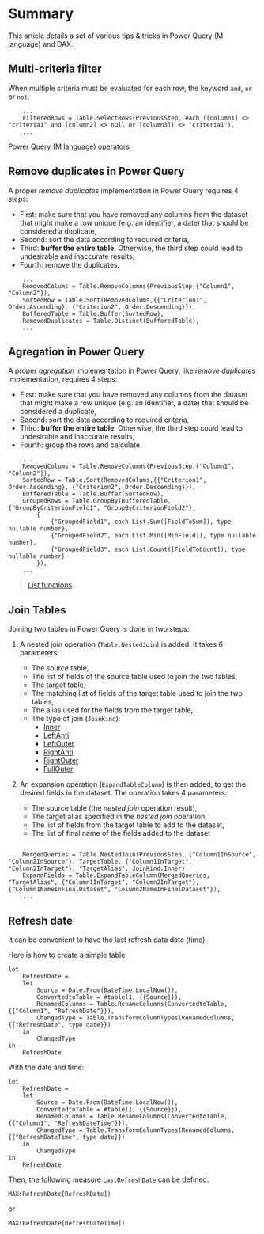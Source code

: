 # Summary

This article details a set of various tips & tricks in Power Query (M language) and DAX.

## Multi-criteria filter

When multiple criteria must be evaluated for each row, the keyword `and`, `or` or `not`.

``` powerquery
    ...
    FilteredRows = Table.SelectRows(PreviousStep, each ([column1] <> "criteria1" and [column2] <> null or [column3]) <> "criteria1"),
    ...
```

[Power Query (M language) operators](https://docs.microsoft.com/en-us/powerquery-m/operators)

## Remove duplicates in Power Query

A proper *remove duplicates* implementation in Power Query requires 4 steps:
- First: make sure that you have removed any columns from the dataset that might make a row unique (e.g. an identifier, a date) that should be considered a duplicate,
- Second: sort the data  according to required criteria,
- Third: **buffer the entire table**. Otherwise, the third step could lead to undesirable and inaccurate results,
- Fourth: remove the duplicates.

``` powerquery
    ...
    RemovedColums = Table.RemoveColumns(PreviousStep,{"Column1", "Column2"}),
    SortedRow = Table.Sort(RemovedColums,{{"Criterion1", Order.Ascending}, {"Criterion2", Order.Descending}}),
    BufferedTable = Table.Buffer(SortedRow),
    RemovedDuplicates = Table.Distinct(BufferedTable),
    ...
```

## Agregation in Power Query

A proper *agregation* implementation in Power Query, like *remove duplicates* implementation, requires 4 steps:
- First: make sure that you have removed any columns from the dataset that might make a row unique (e.g. an identifier, a date) that should be considered a duplicate,
- Second: sort the data  according to required criteria,
- Third: **buffer the entire table**. Otherwise, the third step could lead to undesirable and inaccurate results,
- Fourth: group the rows and calculate.

``` powerquery
    ...
    RemovedColums = Table.RemoveColumns(PreviousStep,{"Column1", "Column2"}),
    SortedRow = Table.Sort(RemovedColums,{{"Criterion1", Order.Ascending}, {"Criterion2", Order.Descending}}),
    BufferedTable = Table.Buffer(SortedRow),
    GroupedRows = Table.GroupBy(BufferedTable, {"GroupByCriterionField1", "GroupByCriterionField2"},
        {
            {"GroupedField1", each List.Sum([FieldToSum]), type nullable number},
            {"GroupedField2", each List.Min([MinField]), type nullable number},
            {"GroupedField3", each List.Count([FieldToCount]), type nullable number}
        }),
    ...
```

> [*List* functions](https://docs.microsoft.com/en-us/powerquery-m/list-functions)

## Join Tables

Joining two tables in Power Query is done in two steps:
1. A nested join operation (`Table.NestedJoin`) is added. It takes 6 parameters:
    - The source table,
    - The list of fields of the source table used to join the two tables,
    - The target table,
    - The matching list of fields of the target table used to join the two tables,
    - The alias used for the fields from the target table,
    - The type of join (`JoinKind`):
        * [Inner](https://docs.microsoft.com/en-us/powerquery-m/joinkind-inner)
        * [LeftAnti](https://docs.microsoft.com/en-us/powerquery-m/joinkind-leftanti)
        * [LeftOuter](https://docs.microsoft.com/en-us/powerquery-m/joinkind-leftouter)
        * [RightAnti](https://docs.microsoft.com/en-us/powerquery-m/joinkind-rightanti)
        * [RightOuter](https://docs.microsoft.com/en-us/powerquery-m/joinkind-rightouter)
        * [FullOuter](https://docs.microsoft.com/en-us/powerquery-m/joinkind-fullouter)

2. An expansion operation (`ExpandTableColumn`) is then added, to get the desired fields in the dataset. The operation takes 4 parameters:
    - The source table (the *nested join* operation result),
    - The target alias specified in the *nested join* operation,
    - The list of fields from the target table to add to the dataset,
    - The list of final name of the fields added to the dataset

``` powerquery
    ...
    MergedQueries = Table.NestedJoin(PreviousStep, {"Column1InSource", "Column2InSource"}, TargetTable, {"Column1InTarget", "Column2InTarget"}, "TargetAlias", JoinKind.Inner),
    ExpandFields = Table.ExpandTableColumn(MergedQueries, "TargetAlias", {"Column1InTarget", "Column2InTarget"}, {"Column1NameInFinalDataset", "Column2NameInFinalDataset"}),
    ...
```

## Refresh date

It can be convenient to have the last refresh data date (time).

Here is how to create a simple table:

``` powerquery
let
    RefreshDate = 
    let
        Source = Date.From(DateTime.LocalNow()),
        ConvertedtoTable = #table(1, {{Source}}),
        RenamedColumns = Table.RenameColumns(ConvertedtoTable,{{"Column1", "RefreshDate"}}),
        ChangedType = Table.TransformColumnTypes(RenamedColumns,{{"RefreshDate", type date}})
    in
        ChangedType
in
    RefreshDate
```

With the date and time:
``` powerquery
let
    RefreshDate = 
    let
        Source = Date.From(DateTime.LocalNow()),
        ConvertedtoTable = #table(1, {{Source}}),
        RenamedColumns = Table.RenameColumns(ConvertedtoTable,{{"Column1", "RefreshDateTime"}}),
        ChangedType = Table.TransformColumnTypes(RenamedColumns,{{"RefreshDateTime", type date}})
    in
        ChangedType
in
    RefreshDate
```

Then, the following measure `LastRefreshDate` can be defined:

 ``` DAX
MAX(RefreshDate[RefreshDate])
```

or

 ``` DAX
MAX(RefreshDate[RefreshDateTime])
```